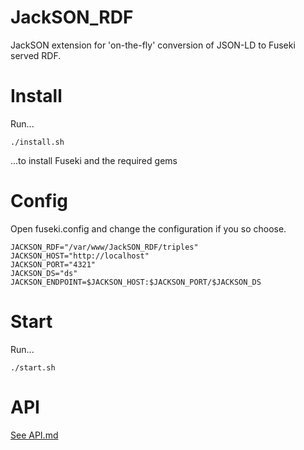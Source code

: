 # JackSON_RDF
JackSON extension for 'on-the-fly' conversion of JSON-LD to Fuseki served RDF.

# Install
Run...

	./install.sh

...to install Fuseki and the required gems

# Config
Open fuseki.config and change the configuration if you so choose.

	JACKSON_RDF="/var/www/JackSON_RDF/triples"
	JACKSON_HOST="http://localhost"
	JACKSON_PORT="4321"
	JACKSON_DS="ds"
	JACKSON_ENDPOINT=$JACKSON_HOST:$JACKSON_PORT/$JACKSON_DS

# Start
Run...

	./start.sh

# API
[See API.md](API.md)